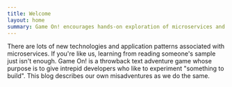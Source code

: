 ```yaml
---
title: Welcome
layout: home
summary: Game On! encourages hands-on exploration of microservices and related concepts.
---
```


There are lots of new technologies and application patterns associated with microservices. If you're like us, learning from reading someone's sample just isn't enough. Game On! is a throwback text adventure game whose purpose is to give intrepid developers who like to experiment "something to build". This blog describes our own misadventures as we do the same.
